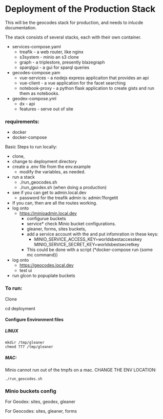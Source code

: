 # Deployment of the Production Stack

This will be the geocodes stack for production, and needs to inlucde documentation.

The stack consists of several stacks, each with their own container.
* services-compose.yaml
  * treafik - a web router, like nginx
  * s3system - minio an s3 clone
  * graph - a triplestore, presently blazegraph
  * sparqlgui - a gui for sparql queries
* gecodes-compose.yam
  * vue-services - a nodejs express applicaiton that provides an api
  * vue-client - a vue application for the facet searching
  * notebook-proxy - a python flask application to create gists and run them as notebooks.
* geodex-compose.yml
  * dx - api
  * features - serve out of site

### requirements:
* docker
* docker-compose

Basic Steps to run locally:
* clone,
* change to deployment directory
* create a .env file from the env.example
  * modify the variables, as needed.
* run a stack
  * ./run_geocodes.sh
  * ./run_geodex.sh (when doing a production)
* see if you can get to admin.local.dev
  * password for the treafik admin is: admin:1forgetit
* If you can, then are all the routes working.
* log onto
  * https://minioadmin.local.dev
    * configurue buckets
    * service* check Minio bucket configurations.
    * gleaner, forms, sites buckets,
    * add a service account with the and put infomration in these keys:
      * MINIO_SERVICE_ACCESS_KEY=worldsbestaccesskey
        MINIO_SERVICE_SECRET_KEY=worldsbestsecretkey
    * This could be done with a script (*docker-compose run {some mc command})
* log onto
  * https://geocodes.local.dev
  * test ui
* run glcon to popuplate buckets

### To run:

Clone

cd deployment

#### Configure Environment files

##### LINUX

```
mkdir /tmp/gleaner
chmod 777 /tmp/gleaner
```

##### MAC:

Minio cannot run out of the tmpfs on a mac.
CHANGE THE ENV LOCATION:


`./run_geocodes.sh`

### Minio buckets config

For Geodex: sites, geodex, gleaner

For Geocodes: sites, gleaner, forms
